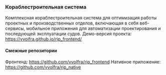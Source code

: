 ### Кораблестроительная система
Комплексная кораблестроительная система для оптимизация работы проектных и производственных отделов, включающая в себя веб-сервисы, мобильное приложения для автоматизации проектирования и последующей эксплуатации судов.
Демо-версия проекта: https://vvoifra.github.io/rip_frontend/
#### Смежные репозитории
Фронтенд: https://github.com/vvoIfra/rip_frontend
Нативное приложение: https://github.com/vvoIfra/rip_native
